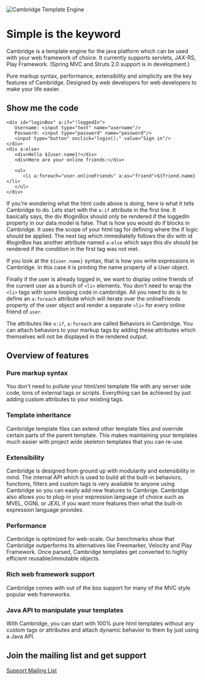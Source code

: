 ![Cambridge Template Engine](https://github.com/erdincyilmazel/Cambridge/raw/master/docs/site/img/logo.png)

# Simple is the keyword

Cambridge is a template engine for the java platform which can be used with your web framework of choice. It currently supports servlets, JAX-RS, Play Framework. (Spring MVC and Struts 2.0 support is in development.)

Pure markup syntax, performance, extensibility and simplicity are the key features of Cambridge. Designed by web developers for web developers to make your life easier.

## Show me the code

    <div id="loginBox" a:if="!loggedIn">
       Username: <input type="text" name="username"/>
       Password: <input type="password" name="password"/>
       <input type="button" onclick="login();" value="Sign in"/>
    </div>
    <div a:else>
       <div>Hello ${user.name}!</div>
       <div>Here are your online friends:</div>

       <ul>
          <li a:foreach="user.onlineFriends" a:as="friend">${friend.name}</li>
       </ul>
    </div>

If you're wondering what the html code above is doing, here is what it tells Cambridge to do.
Lets start with the `a:if` attribute in the first line. It basically says, the div #loginBox should only be rendered
if the loggedIn property in our data model is false. That is how you would do if blocks in Cambridge. It uses the scope
of your html tag for defining where the if logic should be applied. The next tag which immediatelly follows the div with
id #loginBox has another attribute named `a:else` which says this div should be rendered if the condition in the first tag
was not met.

If you look at the `${user.name}` syntax, that is how you write expressions in Cambridge.
In this case it is printing the name property of a User object.

Finally if the user is already logged in, we want to display online friends of the current user as a bunch of `<li>` elements.
You don't need to wrap the `<li>` tags with some looping code in cambridge. All you need to do is to define an
`a:foreach` attribute which will iterate over the onlineFriends property of the user object and render a
separate `<li>` for every online friend of `user`.

The attributes like `a:if`, `a:foreach` are called Behaviors in Cambridge. You can attach behaviors to your markup
tags by adding these attributes which themselves will not be displayed in the rendered output.

## Overview of features

### Pure markup syntax
You don't need to pollute your html/xml template file with any server side code, tons of external tags or scripts. Everything
can be achieved by just adding custom attributes to your existing tags.

### Template inheritance
Cambridge template files can extend other template files and override certain parts of the parent template. This makes maintaining
your templates much easier with project wide skeleton templates that you can re-use.

### Extensibility
Cambridge is designed from ground up with modularity and extensibility in mind. The internal API which is used to build
all the built-in behaviors, functions, filters and custom tags is very available to anyone using Cambridge so you can
easily add new features to Cambrige. Cambridge also allows you to plug-in your expression language of choice such as MVEL, OGNL or JEXL
if you want more features then what the built-in expression language provides.

### Performance
Cambridge is optimized for web-scale. Our benchmarks show that Cambridge outperforms its alternatives like Freemarker, Velocity and
Play Framework. Once parsed, Cambridge templates get converted to highly efficient reusable/immutable objects.

### Rich web framework support
Cambridge comes with out of the box support for many of the MVC style popular web frameworks.

### Java API to manipulate your templates
With Cambridge, you can start with 100% pure html templates without any custom tags or attributes and attach dynamic behavior to
them by just using a Java API.

## Join the mailing list and get support

[Support Mailing List](http://groups.google.com/group/cambridgetemplates)